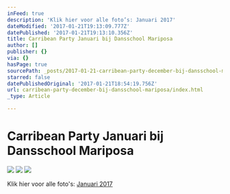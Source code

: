 ```yaml
---
inFeed: true
description: 'Klik hier voor alle foto’s: Januari 2017'
dateModified: '2017-01-21T19:13:09.777Z'
datePublished: '2017-01-21T19:13:10.356Z'
title: Carribean Party Januari bij Dansschool Mariposa
author: []
publisher: {}
via: {}
hasPage: true
sourcePath: _posts/2017-01-21-carribean-party-december-bij-dansschool-mariposa.md
starred: false
datePublishedOriginal: '2017-01-21T18:54:19.756Z'
url: carribean-party-december-bij-dansschool-mariposa/index.html
_type: Article

---
```

# Carribean Party Januari bij Dansschool Mariposa
![](https://the-grid-user-content.s3-us-west-2.amazonaws.com/d31d248e-d446-44a7-8302-629680b83b76.jpg)
![](https://the-grid-user-content.s3-us-west-2.amazonaws.com/0edaed32-6140-4d44-b20a-0ca271c6bf23.jpg)
![](https://the-grid-user-content.s3-us-west-2.amazonaws.com/b6cd4df2-fe5b-4578-bcde-36be070fe819.jpg)

Klik hier voor alle foto's: [Januari 2017][0]

[0]: http://dansschoolmariposa.tk/012017/ "Foto's Carribean Party  Januari"